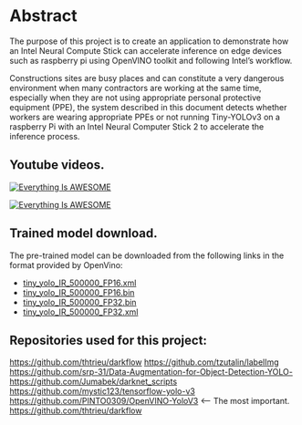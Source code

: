# Abstract
The purpose of this project is to create an application to demonstrate how an Intel Neural Compute Stick can accelerate inference on edge devices such as raspberry pi using OpenVINO toolkit and following Intel’s workflow.

Constructions sites are busy places and can constitute a very dangerous environment when many contractors are working at the same time, especially when they are not using appropriate personal protective equipment (PPE), the system described in this document detects whether workers are wearing appropriate PPEs or not running Tiny-YOLOv3 on a raspberry Pi with an Intel Neural Computer Stick 2 to accelerate the inference process.

## Youtube videos. 

[![Everything Is AWESOME](https://img.youtube.com/vi/4ys9KUcDqkY/0.jpg)](https://www.youtube.com/embed/4ys9KUcDqkY "Everything Is AWESOME")


[![Everything Is AWESOME](https://img.youtube.com/vi/RIk2BsjYDKk/0.jpg)](https://youtu.be/RIk2BsjYDKk "Everything Is AWESOME")

## Trained model download.
The pre-trained model can be downloaded from the following links in the format provided by OpenVino: 
- [tiny_yolo_IR_500000_FP16.xml](https://drive.google.com/file/d/1JKWyvxxMAKCJTbeCFn_3Q-28G7vmQGoa/view?usp=sharing)
- [tiny_yolo_IR_500000_FP16.bin](https://drive.google.com/file/d/1jmfwto9Id2KwkZp03sLkKH5oASvVDwQ8/view?usp=sharing)
- [tiny_yolo_IR_500000_FP32.bin](https://drive.google.com/file/d/1Y2YlF11heoJ3BCgu9k4EUCSgm01g3PEA/view?usp=sharing) 
- [tiny_yolo_IR_500000_FP32.xml](https://drive.google.com/file/d/1bsmh5WcJ4HYMy-yOnZbd4chiXU4Ypat6/view?usp=sharing)


## Repositories used for this project: 
https://github.com/thtrieu/darkflow
https://github.com/tzutalin/labelImg
https://github.com/srp-31/Data-Augmentation-for-Object-Detection-YOLO-
https://github.com/Jumabek/darknet_scripts
https://github.com/mystic123/tensorflow-yolo-v3
https://github.com/PINTO0309/OpenVINO-YoloV3 <-- The most important. 
https://github.com/thtrieu/darkflow
